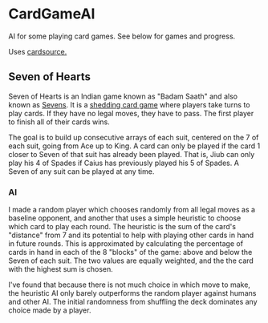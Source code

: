 # CardGameAI
AI for some playing card games. See below for games and progress.

Uses [cardsource.](https://github.com/davidfischer/cardsource)

## Seven of Hearts
Seven of Hearts is an Indian game known as "Badam Saath" and also known as [Sevens](https://en.wikipedia.org/wiki/Sevens_(card_game)).
It is a [shedding card game](https://en.wikipedia.org/wiki/Shedding-type_game) where players take turns to play cards.
If they have no legal moves, they have to pass. The first player to finish all of their cards wins.

The goal is to build up consecutive arrays of each suit, centered on the 7 of each suit, going from Ace up to King. A card can only be played if the card 1 closer to Seven of that suit has already been played. That is, Jiub can only play his 4 of Spades if Caius has previously played his 5 of Spades. A Seven of any suit can be played at any time.

### AI
I made a random player which chooses randomly from all legal moves as a baseline opponent, and another that uses a simple heuristic to choose which card to play each round. The heuristic is the sum of the card's "distance" from 7 and its potential to help with playing other cards in hand in future rounds. This is approximated by calculating the percentage of cards in hand in each of the 8 "blocks" of the game: above and below the Seven of each suit. The two values are equally weighted, and the the card with the highest sum is chosen.

I've found that because there is not much choice in which move to make, the heuristic AI only barely outperforms the random player against humans and other AI. The initial randomness from shuffling the deck dominates any choice made by a player.
